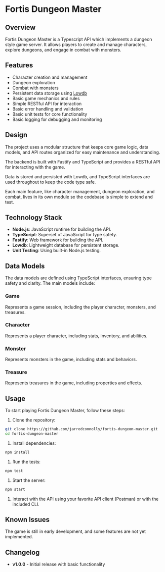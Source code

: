 # Fortis Dungeon Master

## Overview

Fortis Dungeon Master is a Typescript API which implements a dungeon style game server. It allows players to create and manage characters, explore dungeons, and engage in combat with monsters.

## Features

- Character creation and management
- Dungeon exploration
- Combat with monsters
- Persistent data storage using [Lowdb](https://github.com/typicode/lowdb)
- Basic game mechanics and rules
- Simple RESTful API for interaction
- Basic error handling and validation
- Basic unit tests for core functionality
- Basic logging for debugging and monitoring

## Design

The project uses a modular structure that keeps core game logic, data models, and API routes organized for easy maintenance and understanding.

The backend is built with Fastify and TypeScript and provides a RESTful API for interacting with the game.

Data is stored and persisted with Lowdb, and TypeScript interfaces are used throughout to keep the code type safe.

Each main feature, like character management, dungeon exploration, and combat, lives in its own module so the codebase is simple to extend and test.

## Technology Stack

- **Node.js**: JavaScript runtime for building the API.
- **TypeScript**: Superset of JavaScript for type safety.
- **Fastify**: Web framework for building the API.
- **Lowdb**: Lightweight database for persistent storage.
- **Unit Testing**: Using built-in Node.js testing.

## Data Models

The data models are defined using TypeScript interfaces, ensuring type safety and clarity. The main models include:

### Game

Represents a game session, including the player character, monsters, and treasures.

### Character

Represents a player character, including stats, inventory, and abilities.

### Monster

Represents monsters in the game, including stats and behaviors.

### Treasure

Represents treasures in the game, including properties and effects.

## Usage

To start playing Fortis Dungeon Master, follow these steps:

1. Clone the repository:

```bash
git clone https://github.com/jarrodconnolly/fortis-dungeon-master.git
cd fortis-dungeon-master
```

1. Install dependencies:

```bash
npm install
```

1. Run the tests:

```bash
npm test
```

1. Start the server:

```bash
npm start
```

1. Interact with the API using your favorite API client (Postman) or with the included CLI.

## Known Issues

The game is still in early development, and some features are not yet implemented.

## Changelog

- **v1.0.0** - Initial release with basic functionality
